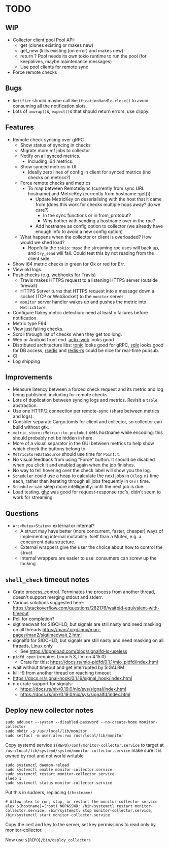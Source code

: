 # TODO

## WIP

* Collector client pool
  Pool API:
    - get (clones existing or makes new)
    - get_new (kills existing (on error) and makes new)
    - return ?
  Pool needs its own tokio runtime to run the pool (for keepalives, maybe
  maintenance messages)
    * Use pool clients for remote sync
* Force remote checks

## Bugs

* `Notifier` should maybe call `NotificationHandle.close()` to avoid
  consuming all the notification slots.
* Lots of `unwrap()`s, `expect()`s that should return errors, use clippy.

## Features

* Remote check syncing over gRPC
    - Show status of syncing in checks
    - Migrate more mf jobs to collector
    - Notify on all synced metrics.
        - Including I64 metrics.
    - Show synced metrics in UI.
        - Ideally zero lines of config in client for synced metrics (incl checks on metrics?)
    - Force remote checks and metrics
        - To map between RemoteSync (currently from sync URL hostname)
          and MetricKey (currently from hostname::get()):
            - Update MetricKey on deserialising with the host that it
              came from (does this work for checks multiple hops away? do we care?)
                - In the sync functions or in from_protobuf?
                - Why bother with sending a hostname over in the rpc?
            - Add hostname as config option to collector (we already
              have enough info to avoid a new config option)
    - What happens when the collector or client is overloaded? How would we shed load?
        - Hopefully the `tokio::mpsc` the streaming rpc uses will back up,
          and `try_send` will fail. Could test this by not reading from the client side.
* Show i64 metric checks in green for Ok or red for Err.
* View old logs
* Push checks (e.g. webhooks for Travis)
    - Travis makes HTTPS request to a listening HTTPS server (outside firewall)
    - HTTPS Server turns that HTTPS request into a message down a
      socket (TCP or WebSocket) to the `monitor` server
    - `monitor` server handler wakes up and pushes the metric into `MetricStore`.
* Configure flakey metric detection: need at least n failures before notification.
* Metric type F64.
* View just failing checks.
* Scroll through list of checks when they get too long.
* Web or Android front end. [actix-web](https://github.com/actix/actix-web) looks good
* Distributed architecture libs:
  [tonic](https://github.com/hyperium/tonic) looks good for gRPC,
  [sqlx](https://github.com/launchbadge/sqlx) looks good for DB access,
  [rsedis](https://github.com/seppo0010/rsedis) and
  [redis-rs](https://github.com/mitsuhiko/redis-rs) could be nice for real-time pubsub.
* CI
* Log shipping

## Improvements

* Measure latency between a forced check request and its metric and log being published,
  including for remote checks.
* Lots of duplication between syncing logs and metrics. Revisit a `table` abstraction.
* Use one HTTP/2 connection per remote-sync (share between metrics and logs).
* Consider separate Cargo.tomls for client and collector, so collector can build
  without gtk.
* `metric_store::Metric::to_protobuf` sets hostname while encoding: this
  should probably not be hidden in here.
* More of a visual separator in the GUI between metrics to help show
  which check the buttons belong to.
* `MetricStoreDataSource` should use time for `Point.t`.
* No visual feedback from using "Force" button. It should be disabled
  when you click it and enabled again when the job finishes.
* No way to tell hovering over the check label will show you the log.
* `Scheduler` could use a heap to calculate the next jobs in
  `O(log n)` time each, rather than iterating through all jobs frequently in
  `O(n)` time.
* `Scheduler` can sleep more intelligently: until the next job is due.
* Load testing.
  [ghz](https://github.com/bojand/ghz) was good for request-response
  rpc's, didn't seem to work for streaming

## Questions

* `Arc<Mutex<State>>` external or internal?
    - A struct may have better (more concurrent, faster, cheaper) ways
      of implementing internal mutability itself than a Mutex, e.g. a
      concurrent data structure.
    - External wrappers give the user the choice about how to control the struct
    - Internal wrappers are easier to use: consumers can screw up the locking

## `shell_check` timeout notes

* Crate process_control. Terminates the process from another thread,
  doesn't support merging stdout and stderr.
* Various solutions suggested here:
  https://stackoverflow.com/questions/282176/waitpid-equivalent-with-timeout
* Poll for completion?
* sigtimedwait for SIGCHLD, but signals are still nasty and need masking on all threads
  https://man7.org/linux/man-pages/man2/sigtimedwait.2.html
* signalfd for SIGCHLD, but signals are still nasty and need masking on all threads, Linux only
    - See https://ldpreload.com/blog/signalfd-is-useless
* `pidfd_open` (requires Linux 5.3, I'm on 4.15.0)
    - Crate for this: https://docs.rs/mio-pidfd/0.1.1/mio_pidfd/index.html
* wait without timeout and get interrupted by SIGALRM
* kill -9 from another thread on reaching timeout
* https://docs.rs/signal-hook/0.1.16/signal_hook/index.html
* nix crate support for signals:
    - https://docs.rs/nix/0.19.0/nix/sys/signal/index.html
    - https://docs.rs/nix/0.19.0/nix/sys/signalfd/index.html

## Deploy new collector notes

```
sudo adduser --system --disabled-password --no-create-home monitor-collector
sudo mkdir -p /usr/local/lib/monitor
sudo setfacl -m user:alex:rwx /usr/local/lib/monitor
```

Copy systemd service `${REPO}/conf/monitor-collector.service` to
target at `/usr/local/lib/systemd/system/monitor-collector.service`
make sure it is owned by root and not world writable
```
sudo systemctl daemon-reload
sudo systemctl enable monitor-collector.service
sudo systemctl restart monitor-collector.service
sleep 1
sudo systemctl status monitor-collector.service
```

Put this in sudoers, replacing `$(hostname)`
```
# Allow alex to run, stop, or restart the monitor-collector service
alex $(hostname)=(root) NOPASSWD: /bin/systemctl restart monitor-collector.service, /bin/systemctl stop monitor-collector.service, /bin/systemctl start monitor-collector.service
```

Copy the cert and key to the server, set key permissions to read only by monitor-collector.

Now use `${REPO}/bin/deploy_collectors`
